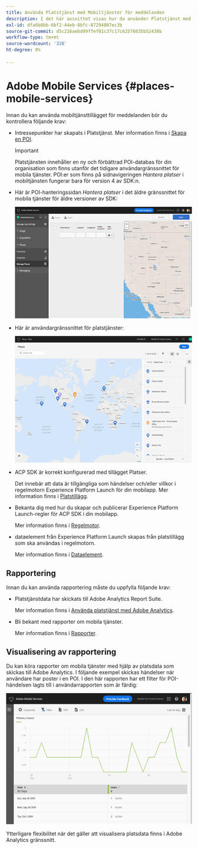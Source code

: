 ```yaml
---
title: Använda Platstjänst med Mobiltjänster för meddelanden
description: I det här avsnittet visas hur du använder Platstjänst med Mobiltjänster för meddelanden.
exl-id: dfa6b8bb-6bf2-44eb-8bfc-87294807ec3b
source-git-commit: d5c216aebd99ffef01c37c17c62576835b52438b
workflow-type: tm+mt
source-wordcount: '328'
ht-degree: 0%

---
```


# Adobe Mobile Services {#places-mobile-services}

Innan du kan använda mobiltjänsttillägget för meddelanden bör du kontrollera följande krav:

* Intressepunkter har skapats i Platstjänst. Mer information finns i [Skapa en POI](/help/poi-mgmt-ui/create-a-poi-ui.md).

  >[!IMPORTANT]
  >
  >Platstjänsten innehåller en ny och förbättrad POI-databas för din organisation som finns utanför det tidigare användargränssnittet för mobila tjänster. POI:er som finns på sidnavigeringen *Hantera platser* i mobiltjänsten fungerar bara för version 4 av SDK:n.

* Här är POI-hanteringssidan *Hantera platser* i det äldre gränssnittet för mobila tjänster för äldre versioner av SDK:

  ![Äldre gränssnitt](/help/assets/legacy-location-v4-ui.png)

* Här är användargränssnittet för platstjänster:

  ![Plats för tjänstens POI-hanteringsgränssnitt](/help/assets/places-ui.png)

* ACP SDK är korrekt konfigurerad med tillägget Platser.

  Det innebär att data är tillgängliga som händelser och/eller villkor i regelmotorn Experience Platform Launch för din mobilapp. Mer information finns i [Platstillägg](/help/places-ext-aep-sdks/places-extension/places-extension.md).

* Bekanta dig med hur du skapar och publicerar Experience Platform Launch-regler för ACP SDK i din mobilapp.

  Mer information finns i [Regelmotor](https://aep-sdks.gitbook.io/docs/using-mobile-extensions/mobile-core/rules-engine).

* dataelement från Experience Platform Launch skapas från platstillägg som ska användas i regelmotorn.

  Mer information finns i [Dataelement](https://aep-sdks.gitbook.io/docs/using-mobile-extensions/mobile-core/rules-engine#data-elements).

## Rapportering

Innan du kan använda rapportering måste du uppfylla följande krav:

* Platstjänstdata har skickats till Adobe Analytics Report Suite.

  Mer information finns i [Använda platstjänst med Adobe Analytics](/help/use-places-with-other-solutions/places-adobe-analytics/use-places-adobe-analytics.md).

* Bli bekant med rapporter om mobila tjänster.

  Mer information finns i [Rapporter](https://experienceleague.adobe.com/docs/discontinued/using/mobile-services.htmlhtml?lang=sv).

## Visualisering av rapportering

Du kan köra rapporter om mobila tjänster med hjälp av platsdata som skickas till Adobe Analytics. I följande exempel skickas händelser när användare har poster i en POI. I den här rapporten har ett filter för POI-händelsen lagts till i användarrapporten som är färdig:

![Rapportvisualisering](/help/assets/report-visualize.png)

Ytterligare flexibilitet när det gäller att visualisera platsdata finns i Adobe Analytics gränssnitt.

